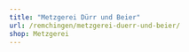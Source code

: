 ```yaml
---
title: "Metzgerei Dürr und Beier"
url: /remchingen/metzgerei-duerr-und-beier/
shop: Metzgerei
---
```

